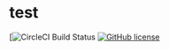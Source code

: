 # test

[![CircleCI Build Status](https://app.circleci.com/pipelines/github/ProblemSolver2/test/15/workflows/6da932d7-187a-4f7b-ae77-26dd3fd07baa/jobs)
[![GitHub license](https://img.shields.io/badge/license-MIT-blue.svg)](https://raw.githubusercontent.com/circleci/circleci-docs/master/LICENSE)


